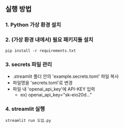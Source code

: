 ## 실행 방법

### 1. Python 가상 환경 설치

### 2. (가상 환경 내에서) 필요 패키지들 설치
```
pip install -r requirements.txt
```

### 3. secrets 파일 관리

- .streamlit 폴더 안의 'example.secrets.toml' 파일 복사
- 파일명을 'secrets.toml'로 변경
- 파일 내 'openai_api_key'에 API-KEY 입력
    - ex) openai_api_key="sk-eio20d..."

### 4. streamlit 실행
```
streamlit run 도입.py
```
